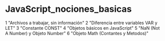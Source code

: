 # JavaScript_nociones_basicas

1 "Archivos a trabajar, sin información"
2 "Diferencia entre variables VAR y LET"
3 "Constante CONST"
4 "Objetos básicos en JavaScript"
5 "NaN (Not A Number) y Objeto Number"
6 "Objeto Math (Contantes y Metodos)"
